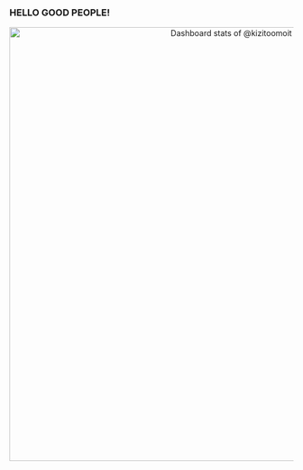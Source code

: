 ### HELLO GOOD PEOPLE! 

<!--
**kizitoomoit/kizitoomoit** is a ✨ _special_ ✨ repository because its `README.md` (this file) appears on your GitHub profile.

Here are some ideas to get you started:

- 🔭 I’m currently working on ...
- 🌱 I’m currently learning ...
- 👯 I’m looking to collaborate on ...
- 🤔 I’m looking for help with ...
- 💬 Ask me about ...
- 📫 How to reach me: ...
- 😄 Pronouns: ...
- ⚡ Fun fact: ...
-->
<!-- Copy-paste in your Readme.md file -->

<a href="https://next.ossinsight.io/widgets/official/compose-user-dashboard-stats?user_id=30259716" target="_blank" style="display: block" align="center">
  <picture>
    <source media="(prefers-color-scheme: dark)" srcset="https://next.ossinsight.io/widgets/official/compose-user-dashboard-stats/thumbnail.png?user_id=30259716&image_size=auto&color_scheme=dark" width="771" height="auto">
    <img alt="Dashboard stats of @kizitoomoit" src="https://next.ossinsight.io/widgets/official/compose-user-dashboard-stats/thumbnail.png?user_id=30259716&image_size=auto&color_scheme=light" width="771" height="auto">
  </picture>
</a>

